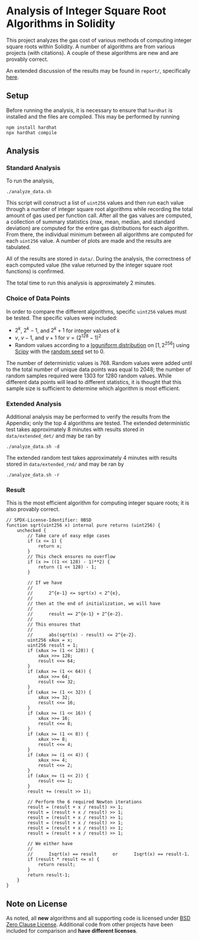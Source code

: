 # Analysis of Integer Square Root Algorithms in Solidity

This project analyzes the gas cost of various methods of computing
integer square roots within Solidity.
A number of algorithms are from various projects
(with citations).
A couple of these algorithms are new and are provably correct.

An extended discussion of the results may be found in `report/`,
specifically [here](./report/isqrt_analysis.pdf).

## Setup

Before running the analysis, it is necessary to ensure that `hardhat`
is installed and the files are compiled.
This may be performed by running

```shell
npm install hardhat
npx hardhat compile
```

## Analysis

### Standard Analysis

To run the analysis,

```shell
./analyze_data.sh
```

This script will construct a list of `uint256` values
and then run each value through a number of integer square root algorithms
while recording the total amount of gas used per function call.
After all the gas values are computed,
a collection of summary statistics (max, mean, median, and standard deviation)
are computed for the entire gas distributions for each algorithm.
From there, the individual minimum between all algorithms
are computed for each `uint256` value.
A number of plots are made and the results are tabulated.

All of the results are stored in `data/`.
During the analysis, the correctness of each computed value
(the value returned by the integer square root functions)
is confirmed.

The total time to run this analysis is approximately 2 minutes.

### Choice of Data Points

In order to compare the different algorithms,
specific `uint256` values must be tested.
The specific values were included:

 -  $2^{k}$, $2^{k}-1$, and $2^{k} + 1$ for integer values of $k$
 -  $v$, $v-1$, and $v+1$ for $v = (2^{128}-1)^{2}$
 -  Random values according to a
    [loguniform distribution](https://en.wikipedia.org/wiki/Reciprocal_distribution)
    on $[1, 2^{256}]$ using
    [Scipy](https://docs.scipy.org/doc/scipy/reference/generated/scipy.stats.loguniform.html)
    with the
    [random seed](https://numpy.org/doc/stable/reference/random/generated/numpy.random.seed.html)
    set to 0.

The number of deterministic values is 768.
Random values were added until to the total number
of unique data points was equal to 2048;
the number of random samples required were 1303 for 1280 random values.
While different data points will lead to different statistics,
it is thought that this sample size is sufficient to determine
which algorithm is most efficient.

### Extended Analysis

Additional analysis may be performed to verify the results from the Appendix;
only the top 4 algorithms are tested.
The extended deterministic test takes approximately 8 minutes
with results stored in `data/extended_det/` and may be ran by

```shell
./analyze_data.sh -d
```

The extended random test takes approximately 4 minutes
with results stored in `data/extended_rnd/` and may be ran by

```shell
./analyze_data.sh -r
```

### Result

This is the most efficient algorithm for computing integer square roots;
it is also provably correct.

```solidity
// SPDX-License-Identifier: 0BSD
function sqrt(uint256 x) internal pure returns (uint256) {
    unchecked {
        // Take care of easy edge cases
        if (x <= 1) {
            return x;
        }
        // This check ensures no overflow
        if (x >= ((1 << 128) - 1)**2) {
            return (1 << 128) - 1;
        }

        // If we have
        //
        //      2^{e-1} <= sqrt(x) < 2^{e},
        //
        // then at the end of initialization, we will have
        //
        //      result == 2^{e-1} + 2^{e-2}.
        //
        // This ensures that
        //
        //      abs(sqrt(x) - result) <= 2^{e-2}.
        uint256 xAux = x;
        uint256 result = 1;
        if (xAux >= (1 << 128)) {
            xAux >>= 128;
            result <<= 64;
        }
        if (xAux >= (1 << 64)) {
            xAux >>= 64;
            result <<= 32;
        }
        if (xAux >= (1 << 32)) {
            xAux >>= 32;
            result <<= 16;
        }
        if (xAux >= (1 << 16)) {
            xAux >>= 16;
            result <<= 8;
        }
        if (xAux >= (1 << 8)) {
            xAux >>= 8;
            result <<= 4;
        }
        if (xAux >= (1 << 4)) {
            xAux >>= 4;
            result <<= 2;
        }
        if (xAux >= (1 << 2)) {
            result <<= 1;
        }
        result += (result >> 1);

        // Perform the 6 required Newton iterations
        result = (result + x / result) >> 1;
        result = (result + x / result) >> 1;
        result = (result + x / result) >> 1;
        result = (result + x / result) >> 1;
        result = (result + x / result) >> 1;
        result = (result + x / result) >> 1;

        // We either have
        //
        //      Isqrt(x) == result      or      Isqrt(x) == result-1.
        if (result * result <= x) {
            return result;
        }
        return result-1;
    }
}
```

## Note on License

As noted, all **new** algorithms and all supporting code is licensed under
[BSD Zero Clause License](https://spdx.org/licenses/0BSD.html).
Additional code from other projects have been included for comparison
and **have different licenses**.


